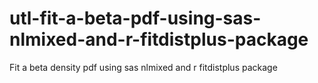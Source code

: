 # utl-fit-a-beta-pdf-using-sas-nlmixed-and-r-fitdistplus-package
Fit a beta density pdf using sas nlmixed and r fitdistplus package 
